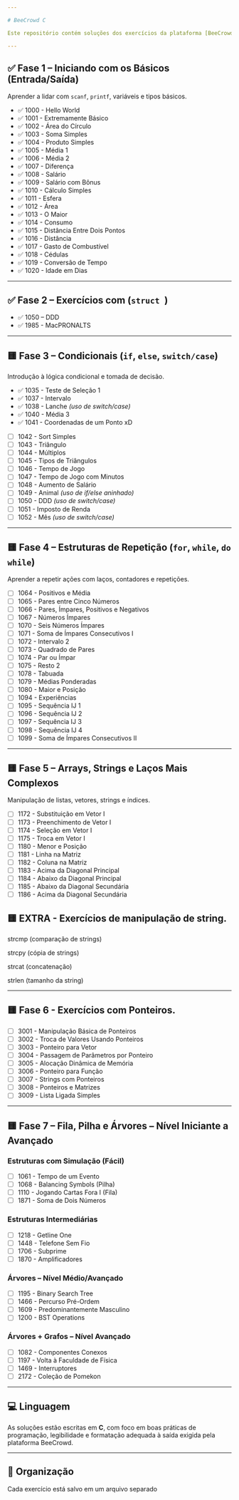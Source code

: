 ```yaml
---

# BeeCrowd C

Este repositório contém soluções dos exercícios da plataforma [BeeCrowd](https://www.beecrowd.com.br/) implementadas na linguagem **C**. As questões estão organizadas por fases, baseadas na complexidade e no tipo de estrutura de programação.

---
```


## ✅ Fase 1 – Iniciando com os Básicos (Entrada/Saída)

Aprender a lidar com `scanf`, `printf`, variáveis e tipos básicos.

- ✅ 1000 - Hello World  
- ✅ 1001 - Extremamente Básico  
- ✅ 1002 - Área do Círculo  
- ✅ 1003 - Soma Simples  
- ✅ 1004 - Produto Simples  
- ✅ 1005 - Média 1  
- ✅ 1006 - Média 2  
- ✅ 1007 - Diferença  
- ✅ 1008 - Salário  
- ✅ 1009 - Salário com Bônus  
- ✅ 1010 - Cálculo Simples  
- ✅ 1011 - Esfera  
- ✅ 1012 - Área  
- ✅ 1013 - O Maior  
- ✅ 1014 - Consumo  
- ✅ 1015 - Distância Entre Dois Pontos
- ✅ 1016 - Distância
- ✅ 1017 - Gasto de Combustível
- ✅ 1018 - Cédulas
- ✅ 1019 - Conversão de Tempo
- ✅ 1020 - Idade em Dias

---

## ✅ Fase 2 – Exercícios com (`struct `)
  
- ✅ 1050 – DDD  
- ✅ 1985 - MacPRONALTS 

---

## 🟨 Fase 3 – Condicionais (`if`, `else`, `switch/case`)

Introdução à lógica condicional e tomada de decisão.

- ✅ 1035 - Teste de Seleção 1
- ✅ 1037 - Intervalo
- ✅ 1038 - Lanche *(uso de switch/case)*
- ✅ 1040 - Média 3
- ✅ 1041 - Coordenadas de um Ponto
xD
* [ ] 1042 - Sort Simples
* [ ] 1043 - Triângulo
* [ ] 1044 - Múltiplos
* [ ] 1045 - Tipos de Triângulos
* [ ] 1046 - Tempo de Jogo
* [ ] 1047 - Tempo de Jogo com Minutos
* [ ] 1048 - Aumento de Salário
* [ ] 1049 - Animal *(uso de if/else aninhado)*
* [ ] 1050 - DDD *(uso de switch/case)*
* [ ] 1051 - Imposto de Renda
* [ ] 1052 - Mês *(uso de switch/case)*

---

## 🟨 Fase 4 – Estruturas de Repetição (`for`, `while`, `do while`)

Aprender a repetir ações com laços, contadores e repetições.

* [ ] 1064 - Positivos e Média
* [ ] 1065 - Pares entre Cinco Números
* [ ] 1066 - Pares, Ímpares, Positivos e Negativos
* [ ] 1067 - Números Ímpares
* [ ] 1070 - Seis Números Ímpares
* [ ] 1071 - Soma de Ímpares Consecutivos I
* [ ] 1072 - Intervalo 2
* [ ] 1073 - Quadrado de Pares
* [ ] 1074 - Par ou Ímpar
* [ ] 1075 - Resto 2
* [ ] 1078 - Tabuada
* [ ] 1079 - Médias Ponderadas
* [ ] 1080 - Maior e Posição
* [ ] 1094 - Experiências
* [ ] 1095 - Sequência IJ 1
* [ ] 1096 - Sequência IJ 2
* [ ] 1097 - Sequência IJ 3
* [ ] 1098 - Sequência IJ 4
* [ ] 1099 - Soma de Ímpares Consecutivos II

---

## 🟨 Fase 5 – Arrays, Strings e Laços Mais Complexos

Manipulação de listas, vetores, strings e índices.

* [ ] 1172 - Substituição em Vetor I
* [ ] 1173 - Preenchimento de Vetor I
* [ ] 1174 - Seleção em Vetor I
* [ ] 1175 - Troca em Vetor I
* [ ] 1180 - Menor e Posição
* [ ] 1181 - Linha na Matriz
* [ ] 1182 - Coluna na Matriz
* [ ] 1183 - Acima da Diagonal Principal
* [ ] 1184 - Abaixo da Diagonal Principal
* [ ] 1185 - Abaixo da Diagonal Secundária
* [ ] 1186 - Acima da Diagonal Secundária

## 🟨 EXTRA - Exercícios de manipulação de string.
strcmp (comparação de strings)

strcpy (cópia de strings)

strcat (concatenação)

strlen (tamanho da string)

---

## 🟨 Fase 6 - Exercícios com Ponteiros.

* [ ] 3001 - Manipulação Básica de Ponteiros
* [ ] 3002 - Troca de Valores Usando Ponteiros
* [ ] 3003 - Ponteiro para Vetor
* [ ] 3004 - Passagem de Parâmetros por Ponteiro
* [ ] 3005 - Alocação Dinâmica de Memória
* [ ] 3006 - Ponteiro para Função
* [ ] 3007 - Strings com Ponteiros
* [ ] 3008 - Ponteiros e Matrizes
* [ ] 3009 - Lista Ligada Simples

---

## 🟨 Fase 7 – Fila, Pilha e Árvores – Nível Iniciante a Avançado

### Estruturas com Simulação (Fácil)

* [ ] 1061 - Tempo de um Evento
* [ ] 1068 - Balancing Symbols (Pilha)
* [ ] 1110 - Jogando Cartas Fora I (Fila)
* [ ] 1871 - Soma de Dois Números

### Estruturas Intermediárias

* [ ] 1218 - Getline One
* [ ] 1448 - Telefone Sem Fio
* [ ] 1706 - Subprime
* [ ] 1870 - Amplificadores

### Árvores – Nível Médio/Avançado

* [ ] 1195 - Binary Search Tree
* [ ] 1466 - Percurso Pré-Ordem
* [ ] 1609 - Predominantemente Masculino
* [ ] 1200 - BST Operations

### Árvores + Grafos – Nível Avançado

* [ ] 1082 - Componentes Conexos
* [ ] 1197 - Volta à Faculdade de Física
* [ ] 1469 - Interruptores
* [ ] 2172 - Coleção de Pomekon

---

## 💻 Linguagem

As soluções estão escritas em **C**, com foco em boas práticas de programação, legibilidade e formatação adequada à saída exigida pela plataforma BeeCrowd.

---

## 📁 Organização

Cada exercício está salvo em um arquivo separado 
